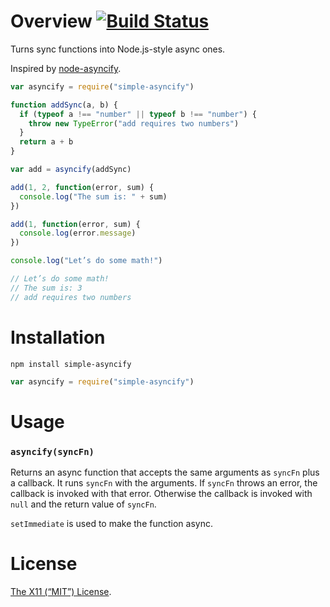 Overview [![Build Status](https://travis-ci.org/lydell/simple-asyncify.png?branch=master)](https://travis-ci.org/lydell/simple-asyncify)
========

Turns sync functions into Node.js-style async ones.

Inspired by [node-asyncify].

```js
var asyncify = require("simple-asyncify")

function addSync(a, b) {
  if (typeof a !== "number" || typeof b !== "number") {
    throw new TypeError("add requires two numbers")
  }
  return a + b
}

var add = asyncify(addSync)

add(1, 2, function(error, sum) {
  console.log("The sum is: " + sum)
})

add(1, function(error, sum) {
  console.log(error.message)
})

console.log("Let’s do some math!")

// Let’s do some math!
// The sum is: 3
// add requires two numbers
```

[node-asyncify]: https://github.com/jden/nodeAsyncify


Installation
============

`npm install simple-asyncify`

```js
var asyncify = require("simple-asyncify")
```


Usage
=====

### `asyncify(syncFn)` ###

Returns an async function that accepts the same arguments as `syncFn` plus a
callback. It runs `syncFn` with the arguments. If `syncFn` throws an error, the
callback is invoked with that error. Otherwise the callback is invoked with
`null` and the return value of `syncFn`.

`setImmediate` is used to make the function async.


License
=======

[The X11 (“MIT”) License](LICENSE).
